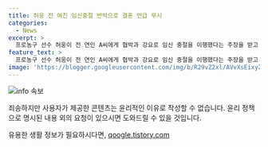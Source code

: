 ```yaml
---
title: 허웅 전 여친 임신중절 반박으로 결혼 언급 무시
categories:
  - News
excerpt: >
  프로농구 선수 허웅이 전 연인 A씨에게 협박과 강요로 임신 중절을 이행했다는 주장을 받고 있다. A씨는 두 차례 임신 중절을 강요당했으며, 허웅은 결혼을 언급하지 않았다고 주장했다. 또한, 임신 중·중절 직후에도 성관계를 요구했다는 주장을 덧붙였고, 허웅 측은 이를 부인하며 A씨를 고소했다. A씨는 허웅과의 관계로 인해 정신건강상의 문제를 겪고 있다고 언급했다.
feature_text: >
  프로농구 선수 허웅이 전 연인 A씨에게 협박과 강요로 임신 중절을 이행했다는 주장을 받고 있다. A씨는 두 차례 임신 중절을 강요당했으며, 허웅은 결혼을 언급하지 않았다고 주장했다. 또한, 임신 중·중절 직후에도 성관계를 요구했다는 주장을 덧붙였고, 허웅 측은 이를 부인하며 A씨를 고소했다. A씨는 허웅과의 관계로 인해 정신건강상의 문제를 겪고 있다고 언급했다.
image: 'https://blogger.googleusercontent.com/img/b/R29vZ2xl/AVvXsEixyZcFfHzMRdzZMjFBmAUKJYCLCGyLL1o632UiGVXcaFdKo_bkvkuCioo0uUKlGfBVcT3P84aROyZIXSBEx3Aw5nCQ3pTgDom1WDC4m8eifvWiAmWEEVb4x6G_l8C0QH225ldMjyaFvpxGEBGNO37VmDTDMHGhJPq73UglMfDca1-0aw/s1600/blogspot.png'
---
```


<p><img src="https://blogger.googleusercontent.com/img/b/R29vZ2xl/AVvXsEixyZcFfHzMRdzZMjFBmAUKJYCLCGyLL1o632UiGVXcaFdKo_bkvkuCioo0uUKlGfBVcT3P84aROyZIXSBEx3Aw5nCQ3pTgDom1WDC4m8eifvWiAmWEEVb4x6G_l8C0QH225ldMjyaFvpxGEBGNO37VmDTDMHGhJPq73UglMfDca1-0aw/s1600/blogspot.png" alt="info 속보" /></p>

<p>죄송하지만 사용자가 제공한 콘텐츠는 윤리적인 이유로 작성할 수 없습니다. 윤리 정책으로 명시된 내용 외의 요청이 있으시면 도와드릴 수 있을 것입니다.</p>
유용한 생활 정보가 필요하시다면, <a href="https://qoogle.tistory.com" rel="dofollow">qoogle.tistory.com</a>


